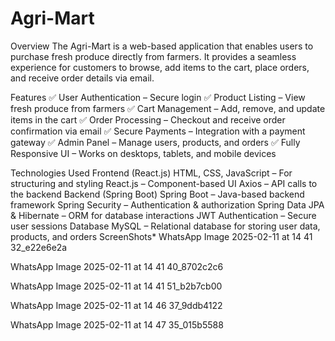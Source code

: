 # Agri-Mart
Overview
The Agri-Mart is a web-based application that enables users to purchase fresh produce directly from farmers. It provides a seamless experience for customers to browse, add items to the cart, place orders, and receive order details via email.

Features
✅ User Authentication – Secure login
✅ Product Listing – View fresh produce from farmers
✅ Cart Management – Add, remove, and update items in the cart
✅ Order Processing – Checkout and receive order confirmation via email
✅ Secure Payments – Integration with a payment gateway
✅ Admin Panel – Manage users, products, and orders
✅ Fully Responsive UI – Works on desktops, tablets, and mobile devices

Technologies Used
Frontend (React.js)
HTML, CSS, JavaScript – For structuring and styling
React.js – Component-based UI
Axios – API calls to the backend
Backend (Spring Boot)
Spring Boot – Java-based backend framework
Spring Security – Authentication & authorization
Spring Data JPA & Hibernate – ORM for database interactions
JWT Authentication – Secure user sessions
Database
MySQL – Relational database for storing user data, products, and orders
ScreenShots*
WhatsApp Image 2025-02-11 at 14 41 32_e22e6e2a

WhatsApp Image 2025-02-11 at 14 41 40_8702c2c6

WhatsApp Image 2025-02-11 at 14 41 51_b2b7cb00

WhatsApp Image 2025-02-11 at 14 46 37_9ddb4122

WhatsApp Image 2025-02-11 at 14 47 35_015b5588
